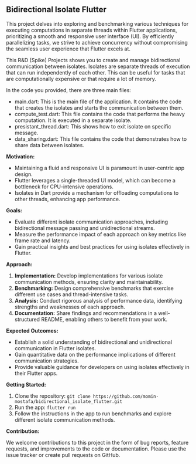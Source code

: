 ## Bidirectional Isolate Flutter

This project delves into exploring and benchmarking various techniques for executing computations in separate threads within Flutter applications, prioritizing a smooth and responsive user interface (UI). By efficiently parallelizing tasks, we strive to achieve concurrency without compromising the seamless user experience that Flutter excels at.

This R&D (Spike) Projects shows you to create and manage bidirectional communication between isolates. Isolates are separate threads of execution that can run independently of each other. This can be useful for tasks that are computationally expensive or that require a lot of memory.

In the code you provided, there are three main files:

- main.dart: This is the main file of the application. It contains the code that creates the isolates and starts the communication between them.
- compute_test.dart: This file contains the code that performs the heavy computation. It is executed in a separate isolate.
- presistant_thread.dart: This shows how to exit isolate on specific message.
- data_sharing.dart: This file contains the code that demonstrates how to share data between isolates.


**Motivation:**

- Maintaining a fluid and responsive UI is paramount in user-centric app design.
- Flutter leverages a single-threaded UI model, which can become a bottleneck for CPU-intensive operations.
- Isolates in Dart provide a mechanism for offloading computations to other threads, enhancing app performance.

**Goals:**

- Evaluate different isolate communication approaches, including bidirectional message passing and unidirectional streams.
- Measure the performance impact of each approach on key metrics like frame rate and latency.
- Gain practical insights and best practices for using isolates effectively in Flutter.

**Approach:**

1. **Implementation:** Develop implementations for various isolate communication methods, ensuring clarity and maintainability.
2. **Benchmarking:** Design comprehensive benchmarks that exercise different use cases and thread-intensive tasks.
3. **Analysis:** Conduct rigorous analysis of performance data, identifying strengths and weaknesses of each approach.
4. **Documentation:** Share findings and recommendations in a well-structured README, enabling others to benefit from your work.

**Expected Outcomes:**

- Establish a solid understanding of bidirectional and unidirectional communication in Flutter isolates.
- Gain quantitative data on the performance implications of different communication strategies.
- Provide valuable guidance for developers on using isolates effectively in their Flutter apps.

**Getting Started:**

1. Clone the repository: `git clone https://github.com/momin-mostafa/bidirectional_isolate_flutter.git`
2. Run the app: `flutter run`
3. Follow the instructions in the app to run benchmarks and explore different isolate communication methods.

**Contribution:**

We welcome contributions to this project in the form of bug reports, feature requests, and improvements to the code or documentation. Please use the issue tracker or create pull requests on GitHub.
